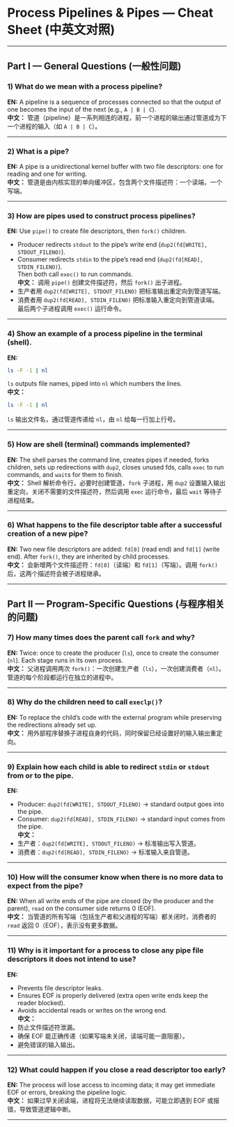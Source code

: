 # Process Pipelines & Pipes — Cheat Sheet (中英文对照)

---

## Part I — General Questions (一般性问题)

### 1) What do we mean with a process pipeline?  
**EN:** A pipeline is a sequence of processes connected so that the output of one becomes the input of the next (e.g., `A | B | C`).  
**中文：** 管道（pipeline）是一系列相连的进程，前一个进程的输出通过管道成为下一个进程的输入（如 `A | B | C`）。

---

### 2) What is a pipe?  
**EN:** A pipe is a unidirectional kernel buffer with two file descriptors: one for reading and one for writing.  
**中文：** 管道是由内核实现的单向缓冲区，包含两个文件描述符：一个读端，一个写端。

---

### 3) How are pipes used to construct process pipelines?  
**EN:** Use `pipe()` to create file descriptors, then `fork()` children.  
- Producer redirects `stdout` to the pipe’s write end (`dup2(fd[WRITE], STDOUT_FILENO)`).  
- Consumer redirects `stdin` to the pipe’s read end (`dup2(fd[READ], STDIN_FILENO)`).  
Then both call `exec()` to run commands.  
**中文：** 调用 `pipe()` 创建文件描述符，然后 `fork()` 出子进程。  
- 生产者用 `dup2(fd[WRITE], STDOUT_FILENO)` 把标准输出重定向到管道写端。  
- 消费者用 `dup2(fd[READ], STDIN_FILENO)` 把标准输入重定向到管道读端。  
最后两个子进程调用 `exec()` 运行命令。

---

### 4) Show an example of a process pipeline in the terminal (shell).  
**EN:**  
```bash
ls -F -1 | nl
```  
`ls` outputs file names, piped into `nl` which numbers the lines.  
**中文：**  
```bash
ls -F -1 | nl
```  
`ls` 输出文件名，通过管道传递给 `nl`，由 `nl` 给每一行加上行号。

---

### 5) How are shell (terminal) commands implemented?  
**EN:** The shell parses the command line, creates pipes if needed, forks children, sets up redirections with `dup2`, closes unused fds, calls `exec` to run commands, and `wait`s for them to finish.  
**中文：** Shell 解析命令行，必要时创建管道，`fork` 子进程，用 `dup2` 设置输入输出重定向，关闭不需要的文件描述符，然后调用 `exec` 运行命令，最后 `wait` 等待子进程结束。

---

### 6) What happens to the file descriptor table after a successful creation of a new pipe?  
**EN:** Two new file descriptors are added: `fd[0]` (read end) and `fd[1]` (write end). After `fork()`, they are inherited by child processes.  
**中文：** 会新增两个文件描述符：`fd[0]`（读端）和 `fd[1]`（写端）。调用 `fork()` 后，这两个描述符会被子进程继承。

---

## Part II — Program-Specific Questions (与程序相关的问题)

### 7) How many times does the parent call `fork` and why?  
**EN:** Twice: once to create the producer (`ls`), once to create the consumer (`nl`). Each stage runs in its own process.  
**中文：** 父进程调用两次 `fork()`：一次创建生产者（`ls`），一次创建消费者（`nl`）。管道的每个阶段都运行在独立的进程中。

---

### 8) Why do the children need to call `execlp()`?  
**EN:** To replace the child’s code with the external program while preserving the redirections already set up.  
**中文：** 用外部程序替换子进程自身的代码，同时保留已经设置好的输入输出重定向。

---

### 9) Explain how each child is able to redirect `stdin` or `stdout` from or to the pipe.  
**EN:**  
- Producer: `dup2(fd[WRITE], STDOUT_FILENO)` → standard output goes into the pipe.  
- Consumer: `dup2(fd[READ], STDIN_FILENO)` → standard input comes from the pipe.  
**中文：**  
- 生产者：`dup2(fd[WRITE], STDOUT_FILENO)` → 标准输出写入管道。  
- 消费者：`dup2(fd[READ], STDIN_FILENO)` → 标准输入来自管道。

---

### 10) How will the consumer know when there is no more data to expect from the pipe?  
**EN:** When all write ends of the pipe are closed (by the producer and the parent), `read` on the consumer side returns 0 (EOF).  
**中文：** 当管道的所有写端（包括生产者和父进程的写端）都关闭时，消费者的 `read` 返回 0（EOF），表示没有更多数据。

---

### 11) Why is it important for a process to close any pipe file descriptors it does not intend to use?  
**EN:**  
- Prevents file descriptor leaks.  
- Ensures EOF is properly delivered (extra open write ends keep the reader blocked).  
- Avoids accidental reads or writes on the wrong end.  
**中文：**  
- 防止文件描述符泄漏。  
- 确保 EOF 能正确传递（如果写端未关闭，读端可能一直阻塞）。  
- 避免错误的输入输出。

---

### 12) What could happen if you close a read descriptor too early?  
**EN:** The process will lose access to incoming data; it may get immediate EOF or errors, breaking the pipeline logic.  
**中文：** 如果过早关闭读端，进程将无法继续读取数据，可能立即遇到 EOF 或报错，导致管道逻辑中断。

---

